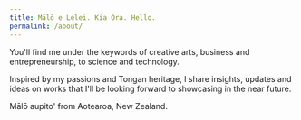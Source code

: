 ```yaml
---
title: Mālō e Lelei. Kia Ora. Hello.
permalink: /about/
---
```


You'll find me under the keywords of creative arts, business and entrepreneurship, to science and technology.

Inspired by my passions and Tongan heritage, I share insights, updates and ideas on works that I'll be looking forward to showcasing in the near future.

Mālō aupito' from Aotearoa, New Zealand.
